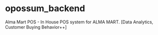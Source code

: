 # opossum_backend
Alma Mart POS - In House POS system for ALMA MART. [Data Analytics, Customer Buying Behavior++] 
